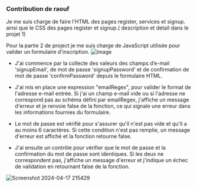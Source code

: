 ### Contribution de  raouf

Je me suis charge de faire l'HTML  des  pages register, services et signup. ainsi que le CSS des pages register et signup.( description et detail dans le projet 1)

 Pour la partie 2 de project je me suis charge de JavaScript utilisée pour valider un formulaire d'inscription.
 ![image](https://github.com/mekency/PerlesDeLuxeU3/assets/162185403/76d446b1-286f-4647-b6f6-f1cb347edd42)

- J'ai commence par la collecte des valeurs des champs d’e-mail 'signupEmail', de mot de passe 'signupPassword' et de confirmation de mot de passe 'confirmPassword' depuis le formulaire HTML.

- J'ai mis en place une expression  "emailRegex", pour valider le format de l'adresse e-mail entrée. Si j'ai un champ e-mail vide ou si l'adresse ne correspond pas au schéma défini par emailRegex, j'affiche un message d'erreur et je renvoie false de la fonction, ce qui signale une erreur dans les informations fournies du formulaire.

-  Le mot de passe est vérifié pour s'assurer qu'il n'est pas vide et qu'il a au moins 6 caractères. Si cette condition n'est pas remplie, un message d'erreur est affiché et la fonction retourne false.

-  J'ai ensuite un contrôle pour vérifier que le mot de passe et la confirmation du mot de passe sont identiques. Si les deux ne correspondent pas, j'affiche un message d'erreur et j'indique un échec de validation en retournant false de la fonction.

  ![Screenshot 2024-04-17 215429](https://github.com/mekency/PerlesDeLuxeU3/assets/162185403/2198606c-f5a6-4f57-9fdb-fe1b6c23e5e3)


